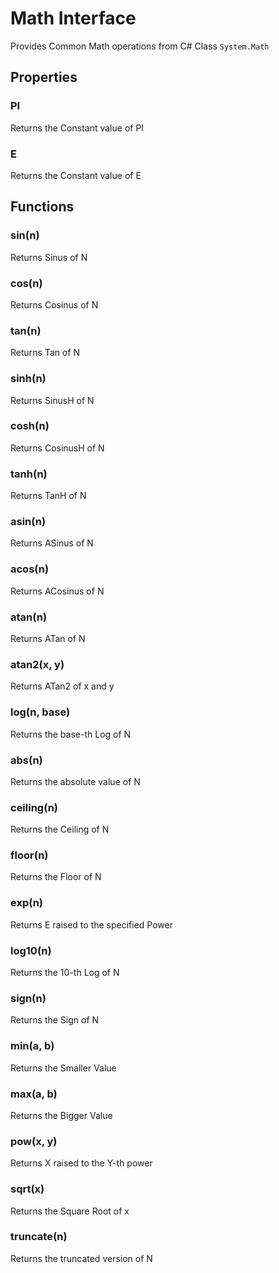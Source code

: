 # Math Interface

Provides Common Math operations from C# Class `System.Math`

## Properties

### PI
Returns the Constant value of PI

### E
Returns the Constant value of E

## Functions

### sin(n)
Returns Sinus of N

### cos(n)
Returns Cosinus of N

### tan(n)
Returns Tan of N

### sinh(n)
Returns SinusH of N

### cosh(n)
Returns CosinusH of N

### tanh(n)
Returns TanH of N

### asin(n)
Returns ASinus of N

### acos(n)
Returns ACosinus of N

### atan(n)
Returns ATan of N

### atan2(x, y)
Returns ATan2 of x and y

### log(n, base)
Returns the base-th Log of N

### abs(n)
Returns the absolute value of N

### ceiling(n)
Returns the Ceiling of N

### floor(n)
Returns the Floor of N

### exp(n)
Returns E raised to the specified Power

### log10(n)
Returns the 10-th Log of N

### sign(n)
Returns the Sign of N

### min(a, b)
Returns the Smaller Value

### max(a, b)
Returns the Bigger Value

### pow(x, y)
Returns X raised to the Y-th power

### sqrt(x)
Returns the Square Root of x

### truncate(n)
Returns the truncated version of N